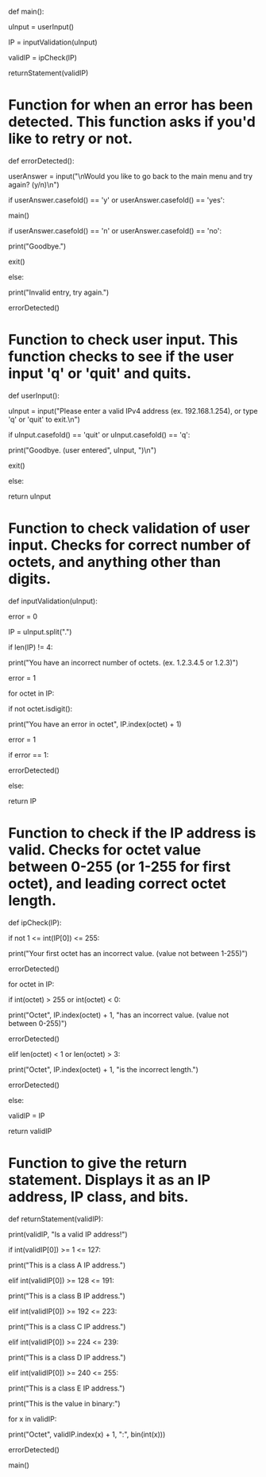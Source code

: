def main():

uInput = userInput()

IP = inputValidation(uInput)

validIP = ipCheck(IP)

returnStatement(validIP)

  
  

# Function for when an error has been detected. This function asks if you'd like to retry or not.

def errorDetected():

userAnswer = input("\nWould you like to go back to the main menu and try again? (y/n)\n")

if userAnswer.casefold() == 'y' or userAnswer.casefold() == 'yes':

main()

if userAnswer.casefold() == 'n' or userAnswer.casefold() == 'no':

print("Goodbye.")

exit()

else:

print("Invalid entry, try again.")

errorDetected()

  
  

# Function to check user input. This function checks to see if the user input 'q' or 'quit' and quits.

def userInput():

uInput = input("Please enter a valid IPv4 address (ex. 192.168.1.254), or type 'q' or 'quit' to exit.\n")

if uInput.casefold() == 'quit' or uInput.casefold() == 'q':

print("Goodbye. (user entered", uInput, ")\n")

exit()

else:

return uInput

  
  

# Function to check validation of user input. Checks for correct number of octets, and anything other than digits.

def inputValidation(uInput):

error = 0

IP = uInput.split(".")

if len(IP) != 4:

print("You have an incorrect number of octets. (ex. 1.2.3.4.5 or 1.2.3)")

error = 1

for octet in IP:

if not octet.isdigit():

print("You have an error in octet", IP.index(octet) + 1)

error = 1

if error == 1:

errorDetected()

else:

return IP

  
  

# Function to check if the IP address is valid. Checks for octet value between 0-255 (or 1-255 for first octet), and leading correct octet length.

def ipCheck(IP):

if not 1 <= int(IP[0]) <= 255:

print("Your first octet has an incorrect value. (value not between 1-255)")

errorDetected()

for octet in IP:

if int(octet) > 255 or int(octet) < 0:

print("Octet", IP.index(octet) + 1, "has an incorrect value. (value not between 0-255)")

errorDetected()

elif len(octet) < 1 or len(octet) > 3:

print("Octet", IP.index(octet) + 1, "is the incorrect length.")

errorDetected()

else:

validIP = IP

return validIP

  
  

# Function to give the return statement. Displays it as an IP address, IP class, and bits.

def returnStatement(validIP):

print(validIP, "Is a valid IP address!")

if int(validIP[0]) >= 1 <= 127:

print("This is a class A IP address.")

elif int(validIP[0]) >= 128 <= 191:

print("This is a class B IP address.")

elif int(validIP[0]) >= 192 <= 223:

print("This is a class C IP address.")

elif int(validIP[0]) >= 224 <= 239:

print("This is a class D IP address.")

elif int(validIP[0]) >= 240 <= 255:

print("This is a class E IP address.")

print("This is the value in binary:")

  

for x in validIP:

print("Octet", validIP.index(x) + 1, ":", bin(int(x)))

errorDetected()

  
  

main()